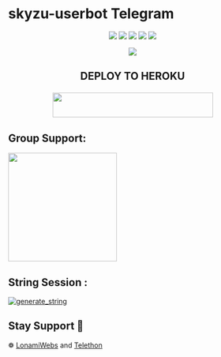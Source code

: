 # skyzu-userbot Telegram

</p>
<p align="center">
    <a href="https://github.com/Askarbot/Skyzuu-Userbot"> <img src="https://img.shields.io/github/repo-size/noob-kittu/YoneRobot?color=orange&logo=github&logoColor=green&style=for-the-badge" /></a>
    <a href="https://github.com/Askarbot/Skyzuu-Userbot/commits"> <img src="https://img.shields.io/github/last-commit/noob-kittu/YoneRobot?color=blue&logo=github&logoColor=green&style=for-the-badge" /></a>
    <a href="https://github.com/Askarbot/Skyzuu-Userbot/issues"> <img src="https://img.shields.io/github/issues/noob-kittu/YoneRobot?color=blueviolet&logo=github&logoColor=green&style=for-the-badge" /></a>
    <a href="https://github.com/Askarbot/Skyzuu-Userbot/network/members"> <img src="https://img.shields.io/github/forks/noob-kittu/YoneRobot?color=red&logo=github&logoColor=green&style=for-the-badge" /></a>  
    <a href="https://pypi.org/project/Telethon/"> <img src="https://img.shields.io/pypi/v/telethon?color=yellow&label=telethon&logo=python&logoColor=green&style=for-the-badge" /></a>
</p>

<p align="center">
  <img src="https://telegra.ph/file/370543177a86d96f25f72.jpg">
</p>

## <p align="center">DEPLOY TO HEROKU</p>

<p align="center"><a href="https://heroku.com/deploy?template=https://github.com/Askarbot/Skyzuu-Userbot">
  <img src="https://img.shields.io/badge/Deploy%20To%20Heroku-aqua?style=flat&logo=heroku" width="325" height="50.100" /></a></p>



## Group Support:

   <a href="https://t.me/Skyzuproject"><img src="https://img.shields.io/badge/Group%20Support%3F-yes-green?&style=flat-square?&logo=telegram" width=220px></a></p>

## String Session :

<a href="https://replit.com/@Sendi-Adiningti/String#README.md"><img src="https://img.shields.io/badge/run-string__session.py-magenta?style=for-the-badge&logo=repl.it" alt="generate_string" /></a>


## Stay Support 🚀
❁   [LonamiWebs](https://github.com/LonamiWebs/) and [Telethon](https://github.com/LonamiWebs/Telethon)
